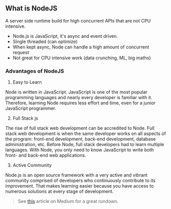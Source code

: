 ## What is NodeJS

A server side runtime build for high concurrent APIs that are not CPU intensive.

- Node.js is JavaScript, it's async and event driven.
- Single threaded (can optimize)
- When kept async, Node can handle a high amount of concurrent request
- Not great for CPU intensive work (data crunching, ML, big maths)

### Advantages of NodeJS

1. Easy to Learn

Node is written in JavaScript. JavaScript is one of the most popular programming languages and nearly every developer is familiar with it. Therefore, learning Node requires less effort and time, even for a junior JavaScript programmer.

2. Full Stack js

The rise of full stack web development can be accredited to Node. Full stack web development is when the same developer works on all aspects of the program: front-end development, back-end development, database administration, etc. Before Node, full stack developers had to learn multiple languages. With Node, you only need to know JavaScript to write both front- and back-end web applications.

3. Active Community

Node.js is an open source framework with a very active and vibrant community comprised of developers who continuously contribute to its improvement. That makes learning easier because you have access to numerous solutions at every stage of development.

> See [this](https://medium.com/@LindaVivah/the-beginners-guide-understanding-node-js-express-js-fundamentals-e15493462be1) article on Medium for a great rundown.
